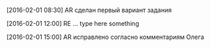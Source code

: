 [2016-02-01 08:30] AR сделан первый вариант задания

[2016-02-01 12:00] RE ... type here something

[2016-02-01 15:00] AR исправлено согласно комментариям Олега